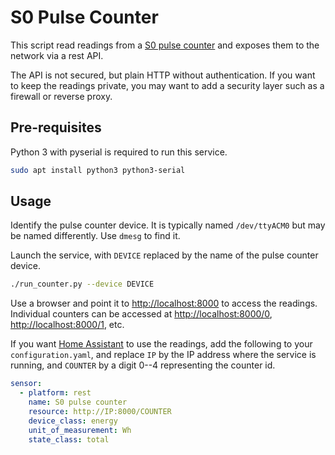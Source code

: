 # S0 Pulse Counter

This script read readings from a [S0 pulse counter](https://www.sossolutions.nl/5-kanaals-s0-pulse-meter-op-usb)
and exposes them to the network via a rest API.

The API is not secured, but plain HTTP without authentication. If you want
to keep the readings private, you may want to add a security layer such as a
firewall or reverse proxy.

## Pre-requisites

Python 3 with pyserial is required to run this service.

```sh
sudo apt install python3 python3-serial
```

## Usage

Identify the pulse counter device. It is typically named `/dev/ttyACM0` but
may be named differently. Use `dmesg` to find it.

Launch the service, with `DEVICE` replaced by the name of the pulse counter
device.

```sh
./run_counter.py --device DEVICE
```

Use a browser and point it to <http://localhost:8000> to access the readings.
Individual counters can be accessed at <http://localhost:8000/0>,
<http://localhost:8000/1>, etc.

If you want [Home
Assistant](https://www.home-assistant.io/integrations/sensor.rest) to use
the readings, add the following to your `configuration.yaml`, and replace
`IP` by the IP address where the service is running, and `COUNTER` by a
digit 0--4 representing the counter id.

```yaml
sensor:
  - platform: rest
    name: S0 pulse counter
    resource: http://IP:8000/COUNTER
    device_class: energy
    unit_of_measurement: Wh
    state_class: total
```
